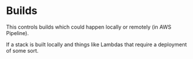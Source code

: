 # Builds

This controls builds which could happen locally or remotely (in AWS Pipeline).

If a stack is built locally and things like Lambdas that require a deployment of some sort.